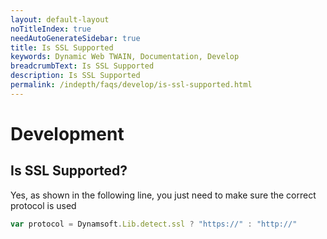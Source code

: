```yaml
---
layout: default-layout
noTitleIndex: true
needAutoGenerateSidebar: true
title: Is SSL Supported
keywords: Dynamic Web TWAIN, Documentation, Develop
breadcrumbText: Is SSL Supported
description: Is SSL Supported
permalink: /indepth/faqs/develop/is-ssl-supported.html
---
```


# Development

## Is SSL Supported? 

Yes, as shown in the following line, you just need to make sure the correct protocol is used

``` javascript
var protocol = Dynamsoft.Lib.detect.ssl ? "https://" : "http://"
```
